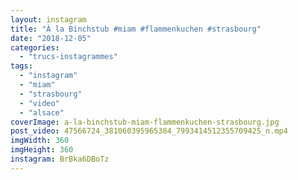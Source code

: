 ```yaml
---
layout: instagram
title: "À la Binchstub #miam #flammenkuchen #strasbourg"
date: "2018-12-05"
categories: 
  - "trucs-instagrammes"
tags: 
  - "instagram"
  - "miam"
  - "strasbourg"
  - "video"
  - "alsace"
coverImage: a-la-binchstub-miam-flammenkuchen-strasbourg.jpg
post_video: 47566724_381060395965384_7993414512355709425_n.mp4
imgWidth: 360
imgHeight: 360
instagram: BrBka6DBoTz
---
```

